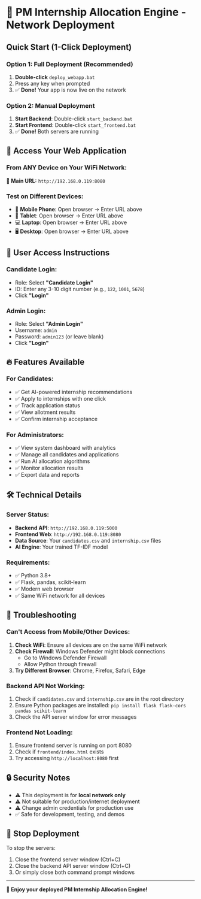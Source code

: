 # 🚀 PM Internship Allocation Engine - Network Deployment

## Quick Start (1-Click Deployment)

### **Option 1: Full Deployment (Recommended)**
1. **Double-click** `deploy_webapp.bat`
2. Press any key when prompted
3. ✅ **Done!** Your app is now live on the network

### **Option 2: Manual Deployment**
1. **Start Backend**: Double-click `start_backend.bat`
2. **Start Frontend**: Double-click `start_frontend.bat`
3. ✅ **Done!** Both servers are running

## 📱 Access Your Web Application

### **From ANY Device on Your WiFi Network:**

**🔗 Main URL:** `http://192.168.0.119:8080`

### **Test on Different Devices:**
- 📱 **Mobile Phone**: Open browser → Enter URL above
- 📱 **Tablet**: Open browser → Enter URL above  
- 💻 **Laptop**: Open browser → Enter URL above
- 🖥️ **Desktop**: Open browser → Enter URL above

## 👥 User Access Instructions

### **Candidate Login:**
- Role: Select **"Candidate Login"**
- ID: Enter any 3-10 digit number (e.g., `122`, `1001`, `5678`)
- Click **"Login"**

### **Admin Login:**
- Role: Select **"Admin Login"**  
- Username: `admin`
- Password: `admin123` (or leave blank)
- Click **"Login"**

## 🔥 Features Available

### **For Candidates:**
- ✅ Get AI-powered internship recommendations
- ✅ Apply to internships with one click
- ✅ Track application status
- ✅ View allotment results
- ✅ Confirm internship acceptance

### **For Administrators:**
- ✅ View system dashboard with analytics
- ✅ Manage all candidates and applications
- ✅ Run AI allocation algorithms
- ✅ Monitor allocation results
- ✅ Export data and reports

## 🛠️ Technical Details

### **Server Status:**
- **Backend API**: `http://192.168.0.119:5000`
- **Frontend Web**: `http://192.168.0.119:8080`
- **Data Source**: Your `candidates.csv` and `internship.csv` files
- **AI Engine**: Your trained TF-IDF model

### **Requirements:**
- ✅ Python 3.8+
- ✅ Flask, pandas, scikit-learn
- ✅ Modern web browser
- ✅ Same WiFi network for all devices

## 🚨 Troubleshooting

### **Can't Access from Mobile/Other Devices:**
1. **Check WiFi**: Ensure all devices are on the same WiFi network
2. **Check Firewall**: Windows Defender might block connections
   - Go to Windows Defender Firewall
   - Allow Python through firewall
3. **Try Different Browser**: Chrome, Firefox, Safari, Edge

### **Backend API Not Working:**
1. Check if `candidates.csv` and `internship.csv` are in the root directory
2. Ensure Python packages are installed: `pip install flask flask-cors pandas scikit-learn`
3. Check the API server window for error messages

### **Frontend Not Loading:**
1. Ensure frontend server is running on port 8080
2. Check if `frontend/index.html` exists
3. Try accessing `http://localhost:8080` first

## 🔒 Security Notes

- ⚠️ This deployment is for **local network only**
- ⚠️ Not suitable for production/internet deployment
- ⚠️ Change admin credentials for production use
- ✅ Safe for development, testing, and demos

## 🛑 Stop Deployment

To stop the servers:
1. Close the frontend server window (Ctrl+C)
2. Close the backend API server window (Ctrl+C)
3. Or simply close both command prompt windows

---

**🎉 Enjoy your deployed PM Internship Allocation Engine!**
